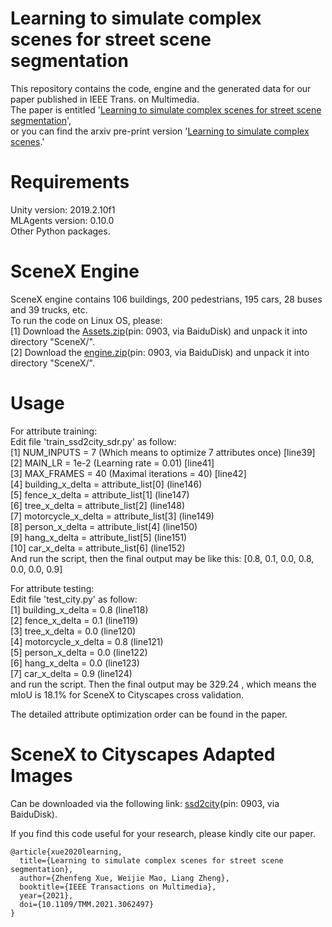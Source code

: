 # Learning to simulate complex scenes for street scene segmentation
This repository contains the code, engine and the generated data for our paper published in IEEE Trans. on Multimedia.<br>
The paper is entitled '[Learning to simulate complex scenes for street scene segmentation](https://ieeexplore.ieee.org/document/9366432)',<br>
or you can find the arxiv pre-print version '[Learning to simulate complex scenes](https://arxiv.org/abs/2006.14611v1).'<br>

# Requirements
Unity version: 2019.2.10f1<br>
MLAgents version: 0.10.0<br>
Other Python packages.

# SceneX Engine
SceneX engine contains 106 buildings, 200 pedestrians, 195 cars, 28 buses and 39 trucks, etc.<br>
To run the code on Linux OS, please:<br>
  [1] Download the [Assets.zip](https://pan.baidu.com/s/13kHsbz6MhzYwpFJood1QpQ)(pin: 0903, via BaiduDisk) and unpack it into directory "SceneX/".<br>
  [2] Download the [engine.zip](https://pan.baidu.com/s/1XCukK4S6FArDXHzcf-uErQ)(pin: 0903, via BaiduDisk) and unpack it into directory "SceneX/".<br>

# Usage
For attribute training: <br>
Edit file 'train_ssd2city_sdr.py' as follow:<br>
[1] NUM_INPUTS = 7 (Which means to optimize 7 attributes once) [line39]<br>
[2] MAIN_LR = 1e-2 (Learning rate = 0.01) [line41]<br>
[3] MAX_FRAMES = 40 (Maximal iterations = 40) [line42]<br>
[4] building_x_delta = attribute_list[0] (line146)<br>
[5] fence_x_delta = attribute_list[1] (line147)<br>
[6] tree_x_delta = attribute_list[2] (line148)<br>
[7] motorcycle_x_delta = attribute_list[3] (line149)<br>
[8] person_x_delta = attribute_list[4] (line150)<br>
[9] hang_x_delta = attribute_list[5] (line151)<br>
[10] car_x_delta = attribute_list[6] (line152)<br>
And run the script, then the final output may be like this: [0.8, 0.1, 0.0, 0.8, 0.0, 0.0, 0.9] <br>

For attribute testing: <br>
Edit file 'test_city.py' as follow:<br>
[1] building_x_delta = 0.8 (line118)<br>
[2] fence_x_delta = 0.1 (line119)<br>
[3] tree_x_delta = 0.0 (line120)<br>
[4] motorcycle_x_delta = 0.8 (line121)<br>
[5] person_x_delta = 0.0 (line122)<br>
[6] hang_x_delta = 0.0 (line123)<br>
[7] car_x_delta = 0.9 (line124)<br>
and run the script. Then the final output may be 329.24 , which means the mIoU is 18.1% for SceneX to Cityscapes cross validation.<br>

The detailed attribute optimization order can be found in the paper.

# SceneX to Cityscapes Adapted Images
Can be downloaded via the following link: [ssd2city](https://pan.baidu.com/s/1km9mC6RThTWb3QJTcKHg8Q)(pin: 0903, via BaiduDisk).

If you find this code useful for your research, please kindly cite our paper.<br>

```
@article{xue2020learning,
  title={Learning to simulate complex scenes for street scene segmentation},
  author={Zhenfeng Xue, Weijie Mao, Liang Zheng},
  booktitle={IEEE Transactions on Multimedia},
  year={2021},
  doi={10.1109/TMM.2021.3062497}
}
````
